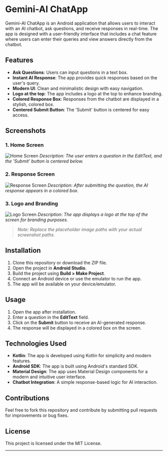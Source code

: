 # Gemini-AI ChatApp

Gemini-AI ChatApp is an Android application that allows users to interact with an AI chatbot, ask questions, and receive responses in real-time. The app is designed with a user-friendly interface that includes a chat feature where users can enter their queries and view answers directly from the chatbot.

## Features

- **Ask Questions**: Users can input questions in a text box.
- **Instant AI Response**: The app provides quick responses based on the user's query.
- **Modern UI**: Clean and minimalistic design with easy navigation.
- **Logo at the top**: The app includes a logo at the top to enhance branding.
- **Colored Response Box**: Responses from the chatbot are displayed in a stylish, colored box.
- **Centered Submit Button**: The 'Submit' button is centered for easy access.

## Screenshots

### 1. **Home Screen**
![Home Screen](screenshots/home_screen.png)
*Description: The user enters a question in the EditText, and the 'Submit' button is centered below.*

### 2. **Response Screen**
![Response Screen](screenshots/response_screen.png)
*Description: After submitting the question, the AI response appears in a colored box.*

### 3. **Logo and Branding**
![Logo Screen](screenshots/logo_screen.png)
*Description: The app displays a logo at the top of the screen for branding purposes.*

> *Note: Replace the placeholder image paths with your actual screenshot paths.*

## Installation

1. Clone this repository or download the ZIP file.
2. Open the project in **Android Studio**.
3. Build the project using **Build > Make Project**.
4. Connect an Android device or use the emulator to run the app.
5. The app will be available on your device/emulator.

## Usage

1. Open the app after installation.
2. Enter a question in the **EditText** field.
3. Click on the **Submit** button to receive an AI-generated response.
4. The response will be displayed in a colored box on the screen.

## Technologies Used

- **Kotlin**: The app is developed using Kotlin for simplicity and modern features.
- **Android SDK**: The app is built using Android's standard SDK.
- **Material Design**: The app uses Material Design components for a modern and intuitive user interface.
- **Chatbot Integration**: A simple response-based logic for AI interaction.

## Contributions

Feel free to fork this repository and contribute by submitting pull requests for improvements or bug fixes.

## License

This project is licensed under the MIT License.

---


